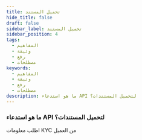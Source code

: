```yaml
---
title: تحميل المستند
hide_title: false
draft: false
sidebar_label: تحميل المستند
sidebar_position: 4
tags:
  - المفاهيم
  - وثيقة
  - رفع
  - مصطلحات
keywords:
  - المفاهيم
  - وثيقة
  - رفع
  - مصطلحات
description: ما هو استدعاء API لتحميل المستندات؟
---
```


### ما هو استدعاء API لتحميل المستندات؟

اطلب معلومات KYC من العميل
